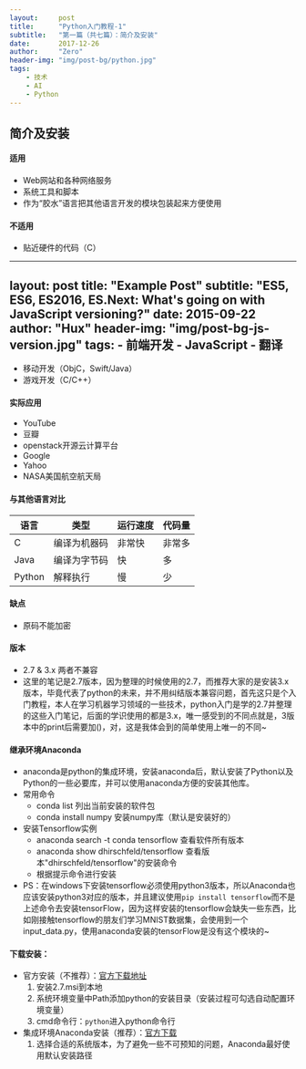 ```yaml
---
layout:     post
title:      "Python入门教程-1"
subtitle:   "第一篇（共七篇）：简介及安装"
date:       2017-12-26
author:     "Zero"
header-img: "img/post-bg/python.jpg"
tags:
    - 技术
    - AI
    - Python
---
```


## 简介及安装

#### 适用

- Web网站和各种网络服务
- 系统工具和脚本
- 作为“胶水”语言把其他语言开发的模块包装起来方便使用

#### 不适用

- 贴近硬件的代码（C）

---
layout:     post
title:      "Example Post"
subtitle:   "ES5, ES6, ES2016, ES.Next: What's going on with JavaScript versioning?"
date:       2015-09-22
author:     "Hux"
header-img: "img/post-bg-js-version.jpg"
tags:
    - 前端开发
    - JavaScript
    - 翻译
---

- 移动开发（ObjC，Swift/Java）
- 游戏开发（C/C++）

#### 实际应用

- YouTube
- 豆瓣
- openstack开源云计算平台
- Google
- Yahoo
- NASA美国航空航天局

#### 与其他语言对比

|语言|类型|运行速度|代码量|
|----|---|-------|------|
|C|编译为机器码|非常快|非常多|
|Java|编译为字节码|快|多|
|Python|解释执行|慢|少|

#### 缺点

- 原码不能加密

#### 版本

- 2.7 & 3.x 两者不兼容
- 这里的笔记是2.7版本，因为整理的时候使用的2.7，而推荐大家的是安装3.x版本，毕竟代表了python的未来，并不用纠结版本兼容问题，首先这只是个入门教程，本人在学习机器学习领域的一些技术，python入门是学的2.7并整理的这些入门笔记，后面的学识使用的都是3.x，唯一感受到的不同点就是，3版本中的print后需要加()，对，这是我体会到的简单使用上唯一的不同~

#### 继承环境Anaconda

- anaconda是python的集成环境，安装anaconda后，默认安装了Python以及Python的一些必要库，并可以使用anaconda方便的安装其他库。
- 常用命令
  - conda list 列出当前安装的软件包
  - conda install numpy 安装numpy库（默认是安装好的）
- 安装Tensorflow实例
  - anaconda search -t conda tensorflow 查看软件所有版本
  - anaconda show dhirschfeld/tensorflow 查看版本"dhirschfeld/tensorflow"的安装命令
  - 根据提示命令进行安装
- PS：在windows下安装tensorflow必须使用python3版本，所以Anaconda也应该安装python3对应的版本，并且建议使用`pip install tensorflow`而不是上述命令去安装tensorFlow，因为这样安装的tensorflow会缺失一些东西，比如刚接触tensorflow的朋友们学习MNIST数据集，会使用到一个input_data.py，使用anaconda安装的tensorFlow是没有这个模块的~

#### 下载安装：

- 官方安装（不推荐）：[官方下载地址](https://www.python.org/)
  1. 安装2.7.msi到本地
  2. 系统环境变量中Path添加python的安装目录（安装过程可勾选自动配置环境变量）
  3. cmd命令行：`python`进入python命令行
- 集成环境Anaconda安装（推荐）：[官方下载](https://www.anaconda.com/download/)
  1. 选择合适的系统版本，为了避免一些不可预知的问题，Anaconda最好使用默认安装路径
